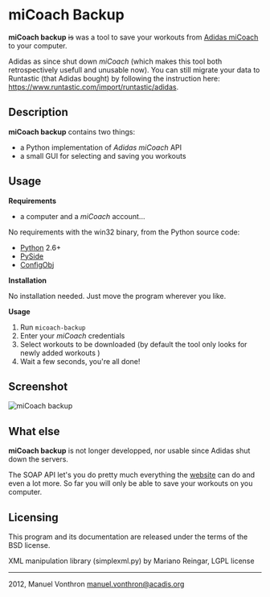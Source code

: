 miCoach Backup
=====

**miCoach backup** ~~is~~ was a tool to save your workouts from [Adidas miCoach] to your computer.

Adidas as since shut down *miCoach* (which makes this tool both retrospectively usefull and unusable now). You can still migrate your data to Runtastic (that Adidas bought) by following the instruction here: https://www.runtastic.com/import/runtastic/adidas.

Description
----

**miCoach backup** contains two things:

  - a Python implementation of *Adidas miCoach* API 
  - a small GUI for selecting and saving you workouts


Usage 
-----
**Requirements**
  - a computer and a *miCoach* account...

No requirements with the win32 binary, from the Python source code:
  - [Python](http://www.python.org) 2.6+
  - [PySide](http://www.pyside.org)
  - [ConfigObj](http://www.voidspace.org.uk/python/configobj.html)

**Installation**

No installation needed. Just move the program wherever you like.

**Usage**

1. Run `micoach-backup`
2. Enter your *miCoach* credentials
3. Select workouts to be downloaded (by default the tool only looks for newly added workouts )
4. Wait a few seconds, you're all done!


Screenshot
----

![miCoach backup](http://acadis.org/images/micoach/screenshot-chooseView.png)

What else
----

**miCoach backup** is not longer developped, nor usable since Adidas shut down the servers.

The SOAP API let's you do pretty much everything the [website](http://www.micoach.com/) can do and even a lot more. So far you will only be able to save your workouts on you computer.

Licensing
---------

This program and its documentation are released under the terms of the
BSD license.

XML manipulation library (simplexml.py) by Mariano Reingar, LGPL license

----
2012, Manuel Vonthron <manuel.vonthron@acadis.org>

  [Adidas miCoach]: http://www.micoach.com/ 

